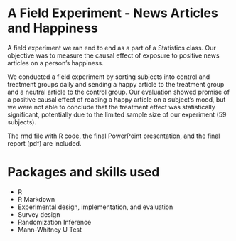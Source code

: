# A Field Experiment - News Articles and Happiness
A field experiment we ran end to end as a part of a Statistics class.  Our objective was to measure the causal effect of exposure to positive news articles on a person’s happiness.

We conducted a field experiment by sorting subjects into control and treatment groups daily and sending a happy article to the treatment group and a neutral article to the control group. Our evaluation showed promise of a positive causal effect of reading a happy article on a subject’s mood, but we were not able to conclude that the treatment effect was statistically significant, potentially due to the limited sample size of our experiment (59 subjects).

The rmd file with R code, the final PowerPoint presentation, and the final report (pdf) are included.

# Packages and skills used
* R
* R Markdown
* Experimental design, implementation, and evaluation
* Survey design
* Randomization Inference
* Mann-Whitney U Test
